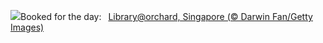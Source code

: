 ![](https://www.bing.com/th?id=OHR.OrchardLibrary_EN-US8095609746_UHD.jpg&w=1000)Booked for the day:&nbsp;&ensp;[Library@orchard, Singapore (© Darwin Fan/Getty Images)](https://www.bing.com/th?id=OHR.OrchardLibrary_EN-US8095609746_UHD.jpg)
<br><br/>
